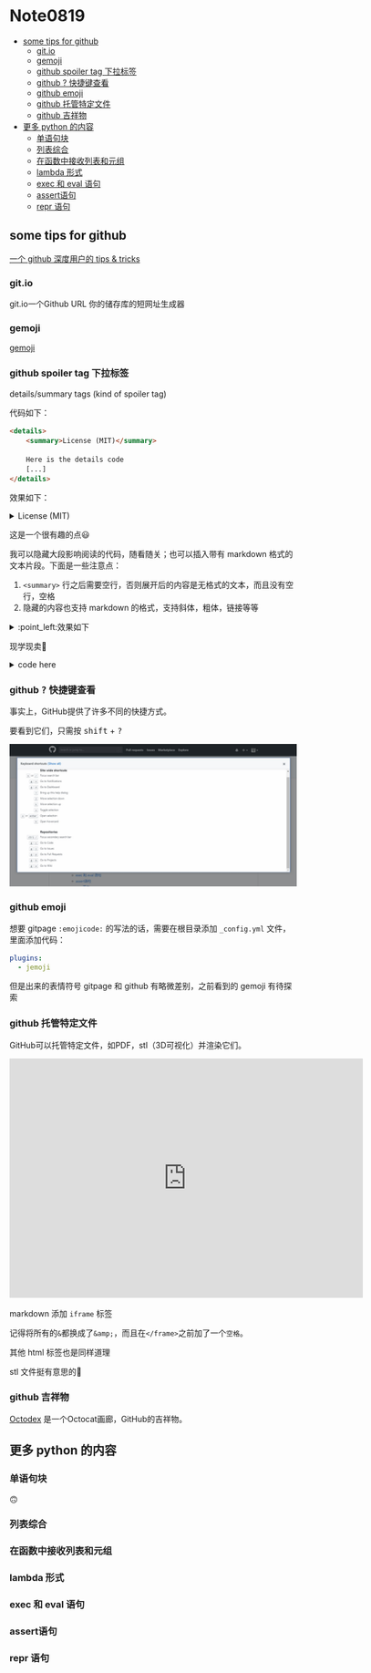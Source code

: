 # Note0819



<!-- MarkdownTOC -->

- [some tips for github](#some-tips-for-github)
    - [git.io](#gitio)
    - [gemoji](#gemoji)
    - [github spoiler tag 下拉标签](#github-spoiler-tag-下拉标签)
    - [github ? 快捷键查看](#github--快捷键查看)
    - [github emoji](#github-emoji)
    - [github 托管特定文件](#github-托管特定文件)
    - [github 吉祥物](#github-吉祥物)
- [更多 python 的内容](#更多-python-的内容)
    - [单语句块](#单语句块)
    - [列表综合](#列表综合)
    - [在函数中接收列表和元组](#在函数中接收列表和元组)
    - [lambda 形式](#lambda-形式)
    - [exec 和 eval 语句](#exec-和-eval-语句)
    - [assert语句](#assert语句)
    - [repr 语句](#repr-语句)

<!-- /MarkdownTOC -->



## some tips for github

[一个 github 深度用户的 tips & tricks](https://www.maxpou.fr/github-tips-and-tricks/)

### git.io

git.io一个Github URL 你的储存库的短网址生成器

### gemoji

[gemoji](https://github.com/wooorm/gemoji)


### github spoiler tag 下拉标签

details/summary tags (kind of spoiler tag)

代码如下：
```html
<details>
    <summary>License (MIT)</summary>
    
    Here is the details code
    [...]
</details>
```
效果如下：

<details>
    <summary>License (MIT)</summary>
    
    Here is the details code
    [...]
</details>

这是一个很有趣的点:smiley:

我可以隐藏大段影响阅读的代码，随看随关；也可以插入带有 markdown 格式的文本片段。下面是一些注意点：

1. `<summary>` 行之后需要空行，否则展开后的内容是无格式的文本，而且没有空行，空格
2. 隐藏的内容也支持 markdown 的格式，支持斜体，粗体，链接等等

<details>
    <summary>:point_left:效果如下</summary>

formatting like _italics_, **bold**, [link](https://gist.github.com/ericclemmons/b146fe5da72ca1f706b2ef72a20ac39d) and `monotype` is working

> Blockquote without a precending blank line is assumed to belong to the previous line 

``` 
and the same with code blocks.
```
</details>

现学现卖:angel:

<details>
    <summary>code here</summary>

    ```html
    
    <details>
        <summary>:point_left:效果如下</summary>

    formatting like _italics_, **bold**, [link](https://gist.github.com/ericclemmons/b146fe5da72ca1f706b2ef72a20ac39d) and `monotype` is working

    > Blockquote without a precending blank line is assumed to belong to the previous line 

    ``` 
    and the same with code blocks.
    ```
    </details>
    ```
</details>

### github <kbd>?</kbd> 快捷键查看

事实上，GitHub提供了许多不同的快捷方式。

要看到它们，只需按 <kbd>shift</kbd> + <kbd>?</kbd> 

![github_keyboard](/image/github_keyboard.jpg)


### github emoji

想要 gitpage `:emojicode:` 的写法的话，需要在根目录添加 `_config.yml` 文件，里面添加代码：

```yaml
plugins:
  - jemoji
```

但是出来的表情符号 gitpage 和 github 有略微差别，之前看到的 gemoji 有待探索

### github 托管特定文件

GitHub可以托管特定文件，如PDF，stl（3D可视化）并渲染它们。

<iframe height="420" width="620" frameborder="0" src="https://render.githubusercontent.com/view/3d?url=https://raw.githubusercontent.com/skalnik/secret-bear-clip/master/stl/clip.stl" title="clip.stl"> </iframe>

markdown 添加 `iframe` 标签

记得将所有的`&`都换成了`&amp;`，而且在`</frame>`之前加了一个`空格`。

其他 html 标签也是同样道理

stl 文件挺有意思的:thinking:

### github 吉祥物

[Octodex](https://octodex.github.com/) 是一个Octocat画廊，GitHub的吉祥物。



## 更多 python 的内容

### 单语句块

:upside_down_face:

### 列表综合


### 在函数中接收列表和元组


### lambda 形式


### exec 和 eval 语句



### assert语句



### repr 语句